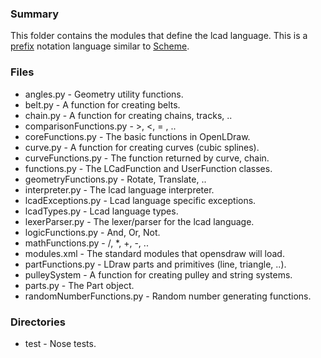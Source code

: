 ### Summary ###
This folder contains the modules that define the lcad language. This is a [prefix](http://en.wikipedia.org/wiki/Polish_notation) notation language similar to [Scheme](http://en.wikipedia.org/wiki/Scheme_%28programming_language%29).

### Files ###
* angles.py - Geometry utility functions.
* belt.py - A function for creating belts.
* chain.py - A function for creating chains, tracks, ..
* comparisonFunctions.py - >, <, = , ..
* coreFunctions.py - The basic functions in OpenLDraw.
* curve.py - A function for creating curves (cubic splines).
* curveFunctions.py - The function returned by curve, chain.
* functions.py - The LCadFunction and UserFunction classes.
* geometryFunctions.py - Rotate, Translate, ..
* interpreter.py - The lcad language interpreter.
* lcadExceptions.py - Lcad language specific exceptions.
* lcadTypes.py - Lcad language types.
* lexerParser.py - The lexer/parser for the lcad language.
* logicFunctions.py - And, Or, Not.
* mathFunctions.py - /, *, +, -, ..
* modules.xml - The standard modules that opensdraw will load.
* partFunctions.py - LDraw parts and primitives (line, triangle, ..).
* pulleySystem - A function for creating pulley and string systems.
* parts.py - The Part object.
* randomNumberFunctions.py - Random number generating functions.

### Directories ###
* test - Nose tests.
